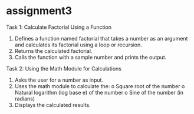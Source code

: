 # assignment3

Task 1: Calculate Factorial Using a Function 
1.   Defines a function named factorial that takes a number as an argument and calculates its factorial using a loop or recursion.
2.   Returns the calculated factorial.
3.   Calls the function with a sample number and prints the output.

Task 2: Using the Math Module for Calculations
1.   Asks the user for a number as input.
2.   Uses the math module to calculate the:
    o   Square root of the number
    o   Natural logarithm (log base e) of the number
    o   Sine of the number (in radians)
3.   Displays the calculated results.
